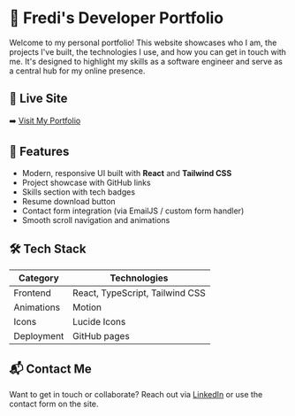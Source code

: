 # 💼 Fredi's Developer Portfolio

Welcome to my personal portfolio! This website showcases who I am, the projects I've built, the technologies I use, and how you can get in touch with me. It's designed to highlight my skills as a software engineer and serve as a central hub for my online presence.

## 🔗 Live Site

➡️ [Visit My Portfolio](https://fredi-portfolio.vercel.app/)  

## 🚀 Features

- Modern, responsive UI built with **React** and **Tailwind CSS**
- Project showcase with GitHub links
- Skills section with tech badges
- Resume download button
- Contact form integration (via EmailJS / custom form handler)
- Smooth scroll navigation and animations

## 🛠️ Tech Stack

| Category     | Technologies                            |
|--------------|------------------------------------------|
| Frontend     | React, TypeScript, Tailwind CSS          |
| Animations   | Motion                            |
| Icons        | Lucide Icons                             |
| Deployment   | GitHub pages                                    |

## 📬 Contact Me
Want to get in touch or collaborate? Reach out via [LinkedIn](https://www.linkedin.com/in/fredibulshtein/) or use the contact form on the site.
